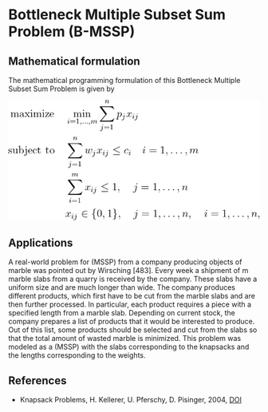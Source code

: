 # Bottleneck Multiple Subset Sum Problem (B-MSSP)




## Mathematical formulation

The mathematical programming formulation of this Bottleneck Multiple Subset Sum Problem is given by

![Mathematical formulation](./problem.png)



## Applications

A real-world problem for (MSSP) from a company producing objects of marble
was pointed out by Wirsching [483]. Every week a shipment of m marble slabs
from a quarry is received by the company. These slabs have a uniform size and are
much longer than wide. The company produces different products, which first have
to be cut from the marble slabs and are then further processed. In particular, each
product requires a piece with a specified length from a marble slab. Depending on
current stock, the company prepares a list of products that it would be interested
to produce. Out of this list, some products should be selected and cut from the
slabs so that the total amount of wasted marble is minimized. This problem was
modeled as a (MSSP) with the slabs corresponding to the knapsacks and the lengths
corresponding to the weights.



## References
- Knapsack Problems, H. Kellerer, U. Pferschy, D. Pisinger, 2004, [DOI](https://doi.org/10.1007/978-3-540-24777-7)





